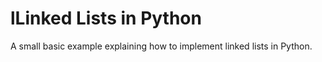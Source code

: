 # lLinked Lists in Python
A small basic example explaining how to implement linked lists in Python.

